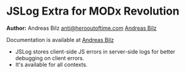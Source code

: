 JSLog Extra for MODx Revolution
=======================================


**Author:** Andreas Bilz <anti@herooutoftime.com> [Andreas Bilz](http://www.herooutoftime.com)

Documentation is available at [Andreas Bilz]()

* JSLog stores client-side JS errors in server-side logs for better debugging on client errors.
* It's available for all contexts.
